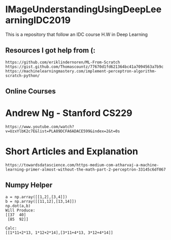 # IMageUnderstandingUsingDeepLeearningIDC2019
This is a repository that follow an IDC course H.W in Deep Learning


## Resources I got help from (:
`https://github.com/eriklindernoren/ML-From-Scratch`
`https://gist.github.com/Thomascountz/77670d1fd621364bc41a7094563a7b9c`
`https://machinelearningmastery.com/implement-perceptron-algorithm-scratch-python/`

## Online Courses

# Andrew Ng - Stanford CS229
`https://www.youtube.com/watch?v=UzxYlbK2c7E&list=PLA89DCFA6ADACE599&index=2&t=0s`

# Short Articles and Explanation
`https://towardsdatascience.com/https-medium-com-atharvaj-a-machine-learning-primer-almost-without-the-math-part-2-perceptron-33145c6df067`


## Numpy Helper

```
a = np.array([[1,2],[3,4]])
b = np.array([[11,12],[13,14]])
np.dot(a,b)
Will Produce:
[[37  40]
 [85  92]]

Calc:
[[1*11+2*13, 1*12+2*14],[3*11+4*13, 3*12+4*14]]
```